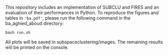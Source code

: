 This repository includes an implementation of SUBCLU and FIRES and an evaluation of their performances in Python. To reproduce the figures and tables in `'ba.pdf'`, please run the following command in the ba_aghied_aboud directory:
```
bash run.sh
```
All plots will be saved in subspaceclustering/images. The remaining results will be printed on the console.
